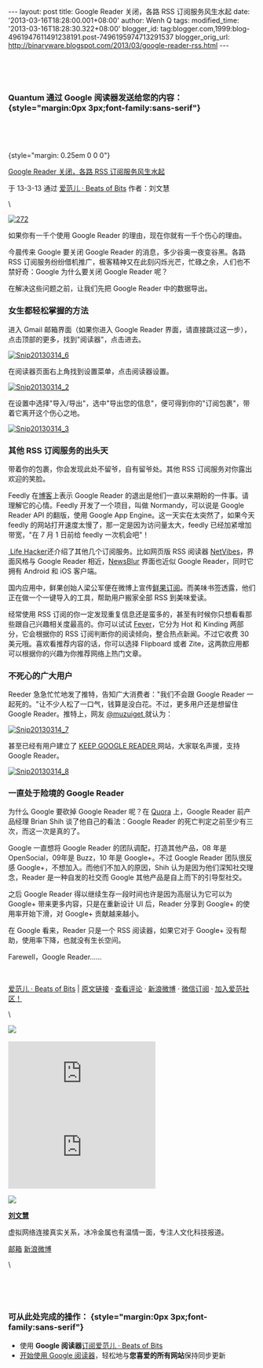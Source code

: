 --- layout: post title: Google Reader 关闭，各路 RSS 订阅服务风生水起
date: '2013-03-16T18:28:00.001+08:00' author: Wenh Q tags:
modified\_time: '2013-03-16T18:28:30.322+08:00' blogger\_id:
tag:blogger.com,1999:blog-4961947611491238191.post-7496195974713291537
blogger\_orig\_url:
http://binaryware.blogspot.com/2013/03/google-reader-rss.html ---

 

 

### Quantum 通过 Google 阅读器发送给您的内容： {style="margin:0px 3px;font-family:sans-serif"}

 

 

 {style="margin: 0.25em 0 0 0"}

[Google Reader 关闭，各路 RSS
订阅服务风生水起](http://www.ifanr.com/262358)

于 13-3-13 通过 [爱范儿 · Beats of Bits](http://www.ifanr.com)
作者：刘文慧

\

[![272](http://cdn.ifanr.cn/wp-content/uploads/2013/03/272.jpg)](http://www.ifanr.com/262358/attachment/272)

如果你有一千个使用 Google Reader 的理由，现在你就有一千个伤心的理由。

今晨传来 Google 要关闭 Google Reader 的消息，多少谷奥一夜变谷黑。各路
RSS
订阅服务纷纷借机推广，极客精神又在此刻闪烁光芒，忙碌之余，人们也不禁好奇：Google
为什么要关闭 Google Reader 呢？

在解决这些问题之前，让我们先把 Google Reader 中的数据导出。

### 女生都轻松掌握的方法

进入 Gmail 邮箱界面（如果你进入 Google Reader
界面，请直接跳过这一步），点击顶部的更多，找到"阅读器"，点击进去。

[![Snip20130314\_6](http://cdn.ifanr.cn/wp-content/uploads/2013/03/Snip20130314_6-360x214.png)](http://www.ifanr.com/262358/snip20130314_6)

在阅读器页面右上角找到设置菜单，点击阅读器设置。

[![Snip20130314\_2](http://cdn.ifanr.cn/wp-content/uploads/2013/03/Snip20130314_2-360x246.png)](http://www.ifanr.com/262358/snip20130314_2)

在设置中选择"导入/导出"，选中"导出您的信息"，便可得到你的"订阅包裹"，带着它离开这个伤心之地。

[![Snip20130314\_3](http://cdn.ifanr.cn/wp-content/uploads/2013/03/Snip20130314_3-360x175.png)](http://www.ifanr.com/262358/snip20130314_3-2)

### 其他 RSS 订阅服务的出头天

带着你的包裹，你会发现此处不留爷，自有留爷处。其他 RSS
订阅服务对你露出欢迎的笑脸。

Feedly 在[博客](http://blog.feedly.com/2013/03/14/google-reader/)上表示
Google Reader 的退出是他们一直以来期盼的一件事。请理解它的心情。Feedly
开发了一个项目，叫做 Normandy，可以说是 Google Reader API 的翻版，使用
Google App Engine。这一天实在太突然了，如果今天 feedly
的网站打开速度太慢了，那一定是因为访问量太大，feedly
已经加紧增加带宽，"在 7 月 1 日前给 feedly 一次机会吧"！

[ Life
Hacker](http://lifehacker.com/5990456/google-reader-is-getting-shut-down-here-are-the-best-alternatives)还介绍了其他几个订阅服务。比如网页版
RSS 阅读器 [NetVibes](http://www.netvibes.com/en)，界面风格与 Google
Reader 相近，[NewsBlur](http://www.newsblur.com/) 界面也近似 Google
Reader，同时它拥有 Android 和 iOS 客户端。

国内应用中，鲜果创始人梁公军便在微博上宣传[鲜果订阅](http://xianguo.com/login?rurl=%2Fmy%2Fopml)。而美味书签透露，他们正在做一个一键导入的工具，帮助用户搬家全部
RSS 到美味爱读。

经常使用 RSS
订阅的你一定发现重复信息还是蛮多的，甚至有时候你只想看看那些跟自己兴趣相关度最高的。你可以试试
[Fever](http://feedafever.com/)，它分为 Hot 和 Kinding
两部分，它会根据你的 RSS 订阅判断你的阅读倾向，整合热点新闻。不过它收费
30 美元哦。喜欢看推荐内容的话，你可以选择 Flipboard 或者
Zite，这两款应用都可以根据你的兴趣为你推荐网络上热门文章。

### 不死心的广大用户

Reeder 急急忙忙地发了推特，告知广大消费者："我们不会跟 Google Reader
一起死的。"让不少人松了一口气，钱算是没白花。不过，更多用户还是想留住
Google
Reader。推特上，网友 [@muzuiget ](https://twitter.com/muzuiget)就认为：

[![Snip20130314\_7](http://cdn.ifanr.cn/wp-content/uploads/2013/03/Snip20130314_7-360x120.png)](http://www.ifanr.com/262358/snip20130314_7)

甚至已经有用户建立了 [KEEP GOOGLE
READER ](http://keepgooglereader.com/index.php)网站，大家联名声援，支持
Google Reader。

[![Snip20130314\_8](http://cdn.ifanr.cn/wp-content/uploads/2013/03/Snip20130314_8-360x389.png)](http://www.ifanr.com/262358/snip20130314_8)

### 一直处于险境的 Google Reader

为什么 Google 要砍掉 Google Reader 呢？在
[Quora](http://www.lieyunwang.com/archives/3179) 上，Google Reader
前产品经理 Brian Shih 谈了他自己的看法：Google Reader
的死亡判定之前至少有三次，而这一次是真的了。

Google 一直想将 Google Reader 的团队调配，打造其他产品，08 年是
OpenSocial，09年是 Buzz，10 年是 Google+。不过 Google Reader 团队很反感
Google+，不想加入。而他们不加入的原因，Shih
认为是因为他们深知社交理念，Reader 是一种自发的社交而 Google
其他产品是自上而下的引导型社交。

之后 Google Reader 得以继续生存一段时间也许是因为高层认为它可以为
Google+ 带来更多内容，只是在重新设计 UI 后，Reader 分享到 Google+
的使用率开始下滑，对 Google+ 贡献越来越小。

在 Google 看来，Reader 只是一个 RSS 阅读器，如果它对于 Google+
没有帮助，使用率下降，也就没有生长空间。

Farewell，Google Reader……

 

[爱范儿 · Beats of Bits](http://www.ifanr.com) |
[原文链接](http://www.ifanr.com/262358) ·
[查看评论](http://www.ifanr.com/262358#comments) ·
[新浪微博](http://www.weibo.com/ifanr) ·
[微信订阅](http://www.ifanr.com/weixin) ·
[加入爱范社区！](http://bbs.ifanr.com/)

\

![](http://ifanr.feedsportal.com/c/33866/f/642084/s/262358/mf.gif)\
\
[![](http://da.feedsportal.com/r/144540365956/u/362/f/642084/c/33866/s/262358/a2.img)](http://da.feedsportal.com/r/144540365956/u/362/f/642084/c/33866/s/262358/a2.htm)![](http://pi.feedsportal.com/r/144540365956/u/362/f/642084/c/33866/s/262358/a2t.img)

[![](http://cdn.ifanr.cn/wp-content/uploads/2012/09/lwh.jpg)](http://www.ifanr.com/author/liuwenhui)

**[刘文慧](http://www.ifanr.com/author/liuwenhui)**

虚拟网络连接真实关系，冰冷金属也有温情一面，专注人文化科技报道。

[邮箱](mailto:wenhui_dream@sina.com)
[新浪微博](http://weibo.com/u/1571697617?&topnav=1&topsug=1)

\

 

 

### 可从此处完成的操作： {style="margin:0px 3px;font-family:sans-serif"}

-   使用 **Google 阅读器**[订阅爱范儿 · Beats of
    Bits](http://www.google.com/reader/view/feed%2Fhttp%3A%2F%2Fwww.ifanr.com%2Ffeed?source=email)
-   [开始使用 Google
    阅读器](http://www.google.com/reader/?source=email)，轻松地与**您喜爱的所有网站**保持同步更新

 

 
